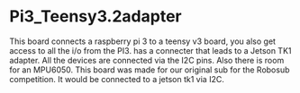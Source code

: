 # Pi3_Teensy3.2adapter
This board connects a raspberry pi 3 to a teensy v3 board, you also get access to all the i/o from the PI3. has a connecter that leads to a Jetson TK1 adapter.
All the devices are connected via the I2C pins. Also there is room for an MPU6050.
This board was made for our original sub for the Robosub competition. 
It would be connected to a jetson tk1 via I2C.
